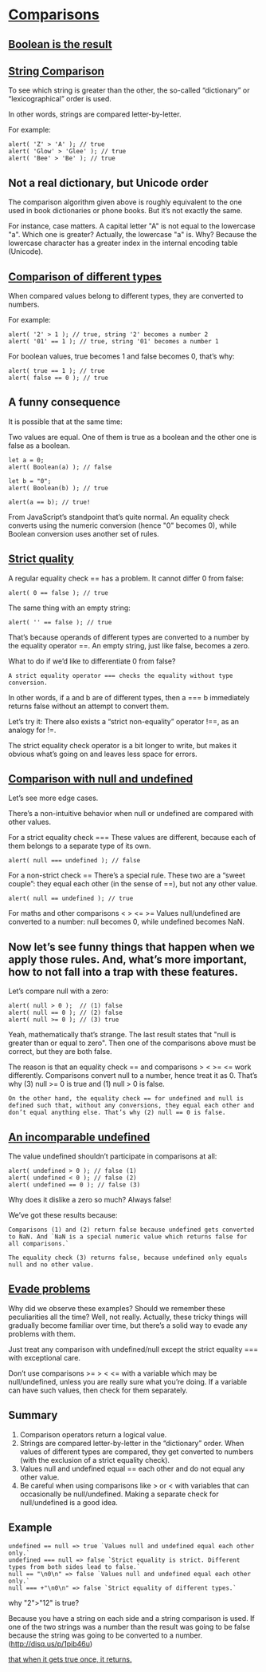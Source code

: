 # [Comparisons](https://javascript.info/comparison)

## [Boolean is the result](https://javascript.info/comparison#boolean-is-the-result)

## [String Comparison](https://javascript.info/comparison#string-comparison)

To see which string is greater than the other, the so-called “dictionary” or “lexicographical” order is used.

In other words, strings are compared letter-by-letter.

For example:

	alert( 'Z' > 'A' ); // true
	alert( 'Glow' > 'Glee' ); // true
	alert( 'Bee' > 'Be' ); // true

## Not a real dictionary, but Unicode order
The comparison algorithm given above is roughly equivalent to the one used in book dictionaries or phone books. But it’s not exactly the same.

For instance, case matters. A capital letter "A" is not equal to the lowercase "a". Which one is greater? Actually, the lowercase "a" is. Why? Because the lowercase character has a greater index in the internal encoding table (Unicode).

## [Comparison of different types](https://javascript.info/comparison#comparison-of-different-types)

When compared values belong to different types, they are converted to numbers.

For example:

	alert( '2' > 1 ); // true, string '2' becomes a number 2
	alert( '01' == 1 ); // true, string '01' becomes a number 1

For boolean values, true becomes 1 and false becomes 0, that’s why:

	alert( true == 1 ); // true
	alert( false == 0 ); // true

## A funny consequence

It is possible that at the same time:

Two values are equal.
One of them is true as a boolean and the other one is false as a boolean.

	let a = 0;
	alert( Boolean(a) ); // false

	let b = "0";
	alert( Boolean(b) ); // true

	alert(a == b); // true!

From JavaScript’s standpoint that’s quite normal. An equality check converts using the numeric conversion (hence "0" becomes 0), while Boolean conversion uses another set of rules.

## [Strict quality](https://javascript.info/comparison#strict-equality)

A regular equality check == has a problem. It cannot differ 0 from false:

	alert( 0 == false ); // true

The same thing with an empty string:

	alert( '' == false ); // true

That’s because operands of different types are converted to a number by the equality operator ==. An empty string, just like false, becomes a zero.

What to do if we’d like to differentiate 0 from false?

`A strict equality operator === checks the equality without type conversion.`

In other words, if a and b are of different types, then a === b immediately returns false without an attempt to convert them.

Let’s try it:
There also exists a “strict non-equality” operator !==, as an analogy for !=.

The strict equality check operator is a bit longer to write, but makes it obvious what’s going on and leaves less space for errors.

## [Comparison with null and undefined](https://javascript.info/comparison#comparison-with-null-and-undefined)

Let’s see more edge cases.

There’s a non-intuitive behavior when null or undefined are compared with other values.

For a strict equality check ===
These values are different, because each of them belongs to a separate type of its own.

	alert( null === undefined ); // false

For a non-strict check ==
There’s a special rule. These two are a “sweet couple”: they equal each other (in the sense of ==), but not any other value.

	alert( null == undefined ); // true

For maths and other comparisons < > <= >=
Values null/undefined are converted to a number: null becomes 0, while undefined becomes NaN.

## Now let’s see funny things that happen when we apply those rules. And, what’s more important, how to not fall into a trap with these features.

Let’s compare null with a zero:

	alert( null > 0 );  // (1) false
	alert( null == 0 ); // (2) false
	alert( null >= 0 ); // (3) true

Yeah, mathematically that’s strange. The last result states that "null is greater than or equal to zero". Then one of the comparisons above must be correct, but they are both false.

The reason is that an equality check == and comparisons > < >= <= work differently. Comparisons convert null to a number, hence treat it as 0. That’s why (3) null >= 0 is true and (1) null > 0 is false.

`On the other hand, the equality check == for undefined and null is defined such that, without any conversions, they equal each other and don’t equal anything else. That’s why (2) null == 0 is false.`

## [An incomparable undefined](https://javascript.info/comparison#an-incomparable-undefined)

The value undefined shouldn’t participate in comparisons at all:

	alert( undefined > 0 ); // false (1)
	alert( undefined < 0 ); // false (2)
	alert( undefined == 0 ); // false (3)

Why does it dislike a zero so much? Always false!

We’ve got these results because:

	Comparisons (1) and (2) return false because undefined gets converted to NaN. And `NaN is a special numeric value which returns false for all comparisons.`

	The equality check (3) returns false, because undefined only equals null and no other value.


## [Evade problems](https://javascript.info/comparison#evade-problems)

Why did we observe these examples? Should we remember these peculiarities all the time? Well, not really. Actually, these tricky things will gradually become familiar over time, but there’s a solid way to evade any problems with them.

Just treat any comparison with undefined/null except the strict equality === with exceptional care.

Don’t use comparisons >= > < <= with a variable which may be null/undefined, unless you are really sure what you’re doing. If a variable can have such values, then check for them separately.

## Summary

1. Comparison operators return a logical value.
2. Strings are compared letter-by-letter in the “dictionary” order.
When values of different types are compared, they get converted to numbers (with the exclusion of a strict equality check).
3. Values null and undefined equal == each other and do not equal any other value.
4. Be careful when using comparisons like > or < with variables that can occasionally be null/undefined. Making a separate check for null/undefined is a good idea.

## Example

	undefined == null => true `Values null and undefined equal each other only.`
	undefined === null => false `Strict equality is strict. Different types from both sides lead to false.`
	null == "\n0\n" => false `Values null and undefined equal each other only.`
	null === +"\n0\n" => false `Strict equality of different types.`

why "2">"12" is true?

Because you have a string on each side and a string comparison is used. If one of the two strings was a number than the result was going to be false because the string was going to be converted to a number.(http://disq.us/p/1pib46u)

[that when it gets true once, it returns.](http://disq.us/p/1xcow42)
